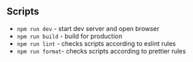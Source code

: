 ## Scripts

>

- `npm run dev` - start dev server and open browser
- `npm run build` - build for production
- `npm run lint` - checks scripts according to eslint rules
- `npm run format`- checks scripts according to prettier rules